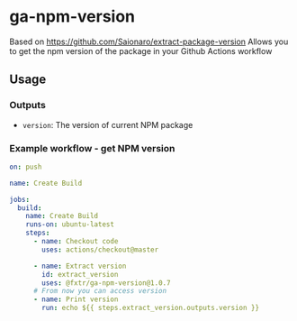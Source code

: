 # ga-npm-version

Based on https://github.com/Saionaro/extract-package-version 
Allows you to get the npm version of the package in your Github Actions workflow

## Usage

### Outputs

- `version`: The version of current NPM package

### Example workflow - get NPM version

```yaml
on: push

name: Create Build

jobs:
  build:
    name: Create Build
    runs-on: ubuntu-latest
    steps:
      - name: Checkout code
        uses: actions/checkout@master

      - name: Extract version
        id: extract_version
        uses: @fxtr/ga-npm-version@1.0.7
      # From now you can access version
      - name: Print version
        run: echo ${{ steps.extract_version.outputs.version }}
```
